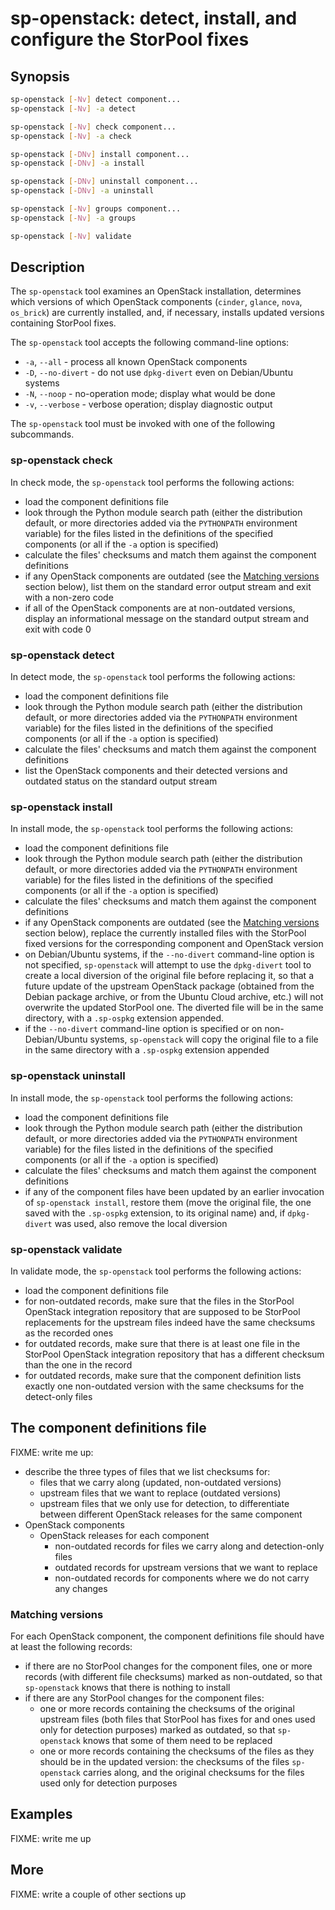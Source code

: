 <!--
SPDX-FileCopyrightText: 2022 - 2024  StorPool <support@storpool.com>
SPDX-License-Identifier: Apache-2.0
-->

# sp-openstack: detect, install, and configure the StorPool fixes

## Synopsis

``` sh
sp-openstack [-Nv] detect component...
sp-openstack [-Nv] -a detect

sp-openstack [-Nv] check component...
sp-openstack [-Nv] -a check

sp-openstack [-DNv] install component...
sp-openstack [-DNv] -a install

sp-openstack [-DNv] uninstall component...
sp-openstack [-DNv] -a uninstall

sp-openstack [-Nv] groups component...
sp-openstack [-Nv] -a groups

sp-openstack [-Nv] validate
```

## Description

The `sp-openstack` tool examines an OpenStack installation, determines which
versions of which OpenStack components (`cinder`, `glance`, `nova`, `os_brick`) are
currently installed, and, if necessary, installs updated versions containing
StorPool fixes.

The `sp-openstack` tool accepts the following command-line options:

- `-a`, `--all` - process all known OpenStack components
- `-D`, `--no-divert` - do not use `dpkg-divert` even on Debian/Ubuntu systems
- `-N`, `--noop` - no-operation mode; display what would be done
- `-v`, `--verbose` - verbose operation; display diagnostic output

The `sp-openstack` tool must be invoked with one of the following subcommands.

### sp-openstack check

In check mode, the `sp-openstack` tool performs the following actions:

- load the component definitions file
- look through the Python module search path (either the distribution default, or
  more directories added via the `PYTHONPATH` environment variable) for the files
  listed in the definitions of the specified components (or all if the `-a`
  option is specified)
- calculate the files' checksums and match them against the component definitions
- if any OpenStack components are outdated
  (see the [Matching versions](#matching-versions) section below), list them on
  the standard error output stream and exit with a non-zero code
- if all of the OpenStack components are at non-outdated versions, display
  an informational message on the standard output stream and exit with
  code 0

### sp-openstack detect

In detect mode, the `sp-openstack` tool performs the following actions:

- load the component definitions file
- look through the Python module search path (either the distribution default, or
  more directories added via the `PYTHONPATH` environment variable) for the files
  listed in the definitions of the specified components (or all if the `-a`
  option is specified)
- calculate the files' checksums and match them against the component definitions
- list the OpenStack components and their detected versions and outdated status on
  the standard output stream

### sp-openstack install

In install mode, the `sp-openstack` tool performs the following actions:

- load the component definitions file
- look through the Python module search path (either the distribution default, or
  more directories added via the `PYTHONPATH` environment variable) for the files
  listed in the definitions of the specified components (or all if the `-a`
  option is specified)
- calculate the files' checksums and match them against the component definitions
- if any OpenStack components are outdated
  (see the [Matching versions](#matching-versions) section below), replace
  the currently installed files with the StorPool fixed versions for
  the corresponding component and OpenStack version
- on Debian/Ubuntu systems, if the `--no-divert` command-line option is not
  specified, `sp-openstack` will attempt to use the `dpkg-divert` tool to
  create a local diversion of the original file before replacing it, so that
  a future update of the upstream OpenStack package (obtained from the Debian
  package archive, or from the Ubuntu Cloud archive, etc.) will not overwrite
  the updated StorPool one.
  The diverted file will be in the same directory, with a `.sp-ospkg`
  extension appended.
- if the `--no-divert` command-line option is specified or on non-Debian/Ubuntu
  systems, `sp-openstack` will copy the original file to a file in
  the same directory with a `.sp-ospkg` extension appended

<!--
Note that the "replace the upstream files" step will probably change if
we decide to switch to applying patches instead of replacing files.
-->

### sp-openstack uninstall

In install mode, the `sp-openstack` tool performs the following actions:

- load the component definitions file
- look through the Python module search path (either the distribution default, or
  more directories added via the `PYTHONPATH` environment variable) for the files
  listed in the definitions of the specified components (or all if the `-a`
  option is specified)
- calculate the files' checksums and match them against the component definitions
- if any of the component files have been updated by an earlier invocation of
  `sp-openstack install`, restore them (move the original file, the one saved with
  the `.sp-ospkg` extension, to its original name) and, if `dpkg-divert` was
  used, also remove the local diversion

### sp-openstack validate

In validate mode, the `sp-openstack` tool performs the following actions:

- load the component definitions file
- for non-outdated records, make sure that the files in the StorPool OpenStack
  integration repository that are supposed to be StorPool replacements for
  the upstream files indeed have the same checksums as the recorded ones
- for outdated records, make sure that there is at least one file in
  the StorPool OpenStack integration repository that has a different checksum
  than the one in the record
- for outdated records, make sure that the component definition lists exactly
  one non-outdated version with the same checksums for the detect-only files

## The component definitions file

FIXME: write me up:

- describe the three types of files that we list checksums for:
    - files that we carry along (updated, non-outdated versions)
    - upstream files that we want to replace (outdated versions)
    - upstream files that we only use for detection, to differentiate between
      different OpenStack releases for the same component
- OpenStack components
    - OpenStack releases for each component
        - non-outdated records for files we carry along and detection-only files
        - outdated records for upstream versions that we want to replace
        - non-outdated records for components where we do not carry any changes

<!--
When writing this up, note that the record format will probably change if
we decide to switch to applying patches instead of replacing files.
-->

### Matching versions

For each OpenStack component, the component definitions file should have at
least the following records:

- if there are no StorPool changes for the component files, one or more
  records (with different file checksums) marked as non-outdated, so that
  `sp-openstack` knows that there is nothing to install
- if there are any StorPool changes for the component files:
    - one or more records containing the checksums of the original upstream files
      (both files that StorPool has fixes for and ones used only for detection
      purposes) marked as outdated, so that `sp-openstack` knows that some of
      them need to be replaced
    - one or more records containing the checksums of the files as they should be in
      the updated version: the checksums of the files `sp-openstack` carries along, and
      the original checksums for the files used only for detection purposes

## Examples

FIXME: write me up

## More

FIXME: write a couple of other sections up
